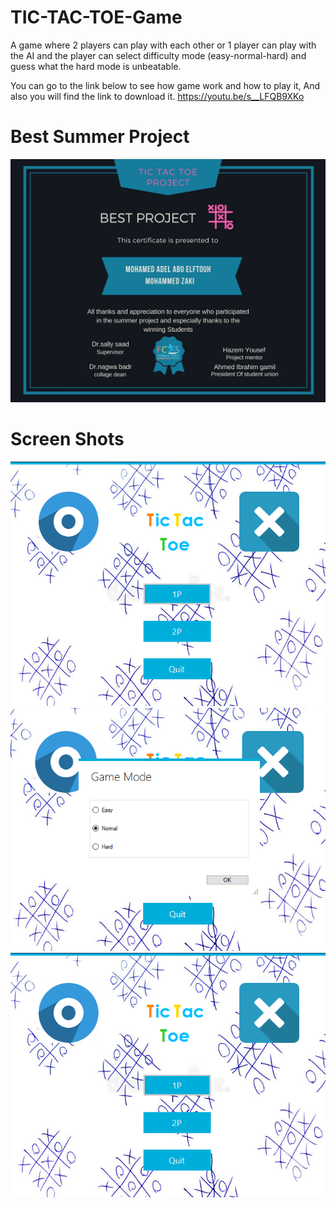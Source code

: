 # TIC-TAC-TOE-Game
A game where 2 players can play with each other or 1 player can play with the AI and the player can select difficulty mode (easy-normal-hard) and guess what the hard mode is unbeatable.

You can go to the link below to see how game work and how to play it,
And also you will find the link to download it. 
https://youtu.be/s__LFQB9XKo

# Best Summer Project
![alt text](https://github.com/MohamedAdel769/TIC-TAC-TOE-Game/blob/master/Screenshots/best%20tic%20tac.jpg?raw=true)

# Screen Shots
![alt text](https://github.com/MohamedAdel769/TIC-TAC-TOE-Game/blob/master/Screenshots/TicTacToeGame.PNG?raw=true)
![alt text](https://github.com/MohamedAdel769/TIC-TAC-TOE-Game/blob/master/Screenshots/PlayVsComputer.PNG?raw=true)
![alt text](https://github.com/MohamedAdel769/TIC-TAC-TOE-Game/blob/master/Screenshots/TicTacToeGame.PNG?raw=true)

